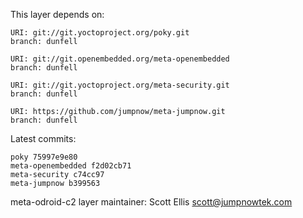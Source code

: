 This layer depends on:

    URI: git://git.yoctoproject.org/poky.git
    branch: dunfell

    URI: git://git.openembedded.org/meta-openembedded
    branch: dunfell

    URI: git://git.yoctoproject.org/meta-security.git
    branch: dunfell

    URI: https://github.com/jumpnow/meta-jumpnow.git
    branch: dunfell

Latest commits:

    poky 75997e9e80
    meta-openembedded f2d02cb71
    meta-security c74cc97
    meta-jumpnow b399563

meta-odroid-c2 layer maintainer: Scott Ellis <scott@jumpnowtek.com>
